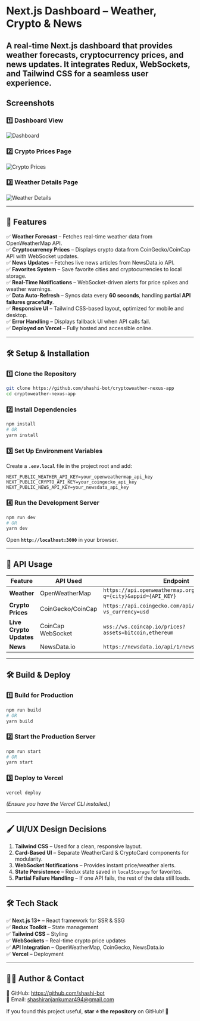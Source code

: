 # **Next.js Dashboard – Weather, Crypto & News**
A **real-time Next.js dashboard** that provides weather forecasts, cryptocurrency prices, and news updates. It integrates **Redux**, **WebSockets**, and **Tailwind CSS** for a seamless user experience.
---
## Screenshots

### 1️⃣ Dashboard View
![Dashboard](https://github.com/user-attachments/assets/327d0841-a3f4-43bb-944f-e9fd37275044)

### 2️⃣ Crypto Prices Page
![Crypto Prices](https://github.com/user-attachments/assets/4df25028-6d8f-4846-8b00-849442676844)

### 3️⃣ Weather Details Page
![Weather Details](https://github.com/user-attachments/assets/8f5bc430-8822-4c3d-b4f0-1a1addb82ad7)


---

## **🚀 Features**
✅ **Weather Forecast** – Fetches real-time weather data from OpenWeatherMap API.  
✅ **Cryptocurrency Prices** – Displays crypto data from CoinGecko/CoinCap API with WebSocket updates.  
✅ **News Updates** – Fetches live news articles from NewsData.io API.  
✅ **Favorites System** – Save favorite cities and cryptocurrencies to local storage.  
✅ **Real-Time Notifications** – WebSocket-driven alerts for price spikes and weather warnings.  
✅ **Data Auto-Refresh** – Syncs data every **60 seconds**, handling **partial API failures gracefully**.  
✅ **Responsive UI** – Tailwind CSS-based layout, optimized for mobile and desktop.  
✅ **Error Handling** – Displays fallback UI when API calls fail.  
✅ **Deployed on Vercel** – Fully hosted and accessible online.  

---




## **🛠️ Setup & Installation**
### **1️⃣ Clone the Repository**
```bash
git clone https://github.com/shashi-bot/cryptoweather-nexus-app
cd cryptoweather-nexus-app
```

### **2️⃣ Install Dependencies**
```bash
npm install
# OR
yarn install
```

### **3️⃣ Set Up Environment Variables**
Create a **`.env.local`** file in the project root and add:
```env
NEXT_PUBLIC_WEATHER_API_KEY=your_openweathermap_api_key
NEXT_PUBLIC_CRYPTO_API_KEY=your_coingecko_api_key
NEXT_PUBLIC_NEWS_API_KEY=your_newsdata_api_key
```

### **4️⃣ Run the Development Server**
```bash
npm run dev
# OR
yarn dev
```
Open **`http://localhost:3000`** in your browser.

---

## **📜 API Usage**
| Feature | API Used | Endpoint |
|---------|---------|----------|
| **Weather** | OpenWeatherMap | `https://api.openweathermap.org/data/2.5/weather?q={city}&appid={API_KEY}` |
| **Crypto Prices** | CoinGecko/CoinCap | `https://api.coingecko.com/api/v3/coins/markets?vs_currency=usd` |
| **Live Crypto Updates** | CoinCap WebSocket | `wss://ws.coincap.io/prices?assets=bitcoin,ethereum` |
| **News** | NewsData.io | `https://newsdata.io/api/1/news?apikey={API_KEY}` |

---

## **🛠️ Build & Deploy**
### **1️⃣ Build for Production**
```bash
npm run build
# OR
yarn build
```

### **2️⃣ Start the Production Server**
```bash
npm run start
# OR
yarn start
```

### **3️⃣ Deploy to Vercel**
```bash
vercel deploy
```
*(Ensure you have the Vercel CLI installed.)*

---

## **🖌️ UI/UX Design Decisions**
1. **Tailwind CSS** – Used for a clean, responsive layout.  
2. **Card-Based UI** – Separate WeatherCard & CryptoCard components for modularity.  
3. **WebSocket Notifications** – Provides instant price/weather alerts.  
4. **State Persistence** – Redux state saved in `localStorage` for favorites.  
5. **Partial Failure Handling** – If one API fails, the rest of the data still loads.  

---



## **🛠️ Tech Stack**
✅ **Next.js 13+** – React framework for SSR & SSG  
✅ **Redux Toolkit** – State management  
✅ **Tailwind CSS** – Styling  
✅ **WebSockets** – Real-time crypto price updates  
✅ **API Integration** – OpenWeatherMap, CoinGecko, NewsData.io  
✅ **Vercel** – Deployment  

---

## **👨‍💻 Author & Contact**
🔗 GitHub: https://github.com/shashi-bot  
📧 Email: shashiranjankumar494@gmail.com  

If you found this project useful, **star ⭐ the repository** on GitHub! 🚀
